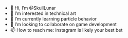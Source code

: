 - 👋 Hi, I’m @SkullLunar
- 👀 I’m interested in technical art
- 🌱 I’m currently learning particle behavior
- 💞️ I’m looking to collaborate on game development
- 📫 How to reach me: instagram is likely your best bet

<!---
SkullLunar/SkullLunar is a ✨ special ✨ repository because its `README.md` (this file) appears on your GitHub profile.
You can click the Preview link to take a look at your changes.
--->

